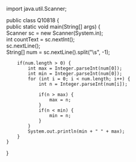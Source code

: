 import java.util.Scanner;  
  
public class Q10818 {  
    public static void main(String[] args) {  
        Scanner sc = new Scanner(System.in);  
        int countText = sc.nextInt();  
        sc.nextLine();  
        String[] num = sc.nextLine().split("\\s", -1);  
  
        if(num.length > 0) {  
            int max = Integer.parseInt(num[0]);  
            int min = Integer.parseInt(num[0]);  
            for (int i = 0; i < num.length; i++) {  
                int n = Integer.parseInt(num[i]);  
  
                if(n > max) {  
                    max = n;  
                }  
                if(n < min) {  
                    min = n;  
                }  
            }  
            System.out.println(min + " " + max);  
        }  
    }  
}